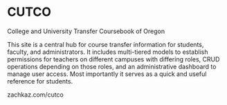 # CUTCO
College and University Transfer Coursebook of Oregon

This site is a central hub for course transfer information for students, faculty, and administrators. It includes multi-tiered models to establish permissions for teachers on different campuses with differing roles, CRUD operations depending on those roles, and an administrative dashboard to manage user access. Most importantly it serves as a quick and useful reference for students.

zachkaz.com/cutco
